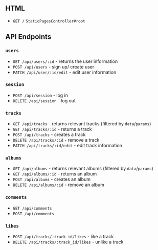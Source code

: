 ## HTML

- `GET /` `StaticPagesController#root`

## API Endpoints

### `users`

- `GET /api/users/:id` - returns the user information
- `POST /api/users` - sign up/ create user
- `PATCH /api/user/:id/edit` - edit user information

### `session`

- `POST /api/session` - log in
- `DELETE /api/session` - log out

### `tracks`

- `GET /api/tracks` - returns relevant tracks (filtered by `data`/`params`)
- `GET /api/tracks/:id` - returns a track
- `POST /api/tracks` - creates a track
- `DELETE /api/tracks/:id` - remove a track
- `PATCH /api/tracks/:id/edit` - edit track information

### `albums`

- `GET /api/albums` - returns relevant albums (filtered by `data`/`params`)
- `GET /api/albums/:id` - returns an album
- `POST /api/albums` - creates an album
- `DELETE /api/albums/:id` - remove an album

### `comments`

- `GET /api/comments`
- `POST /api/comments`

### `likes`

- `POST /api/tracks/:track_id/likes` - like a track
- `DELETE /api/tracks/:track_id/likes` - unlike a track
